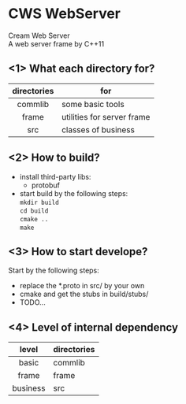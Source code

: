 # CWS WebServer
Cream Web Server  
A web server frame by C++11  
## <1> What each directory for?
directories|for  
:--:|--  
commlib|some basic tools  
frame|utilities for server frame
src|classes of business  
## <2> How to build?
+ install third-party libs:
  + protobuf
+ start build by the following steps:  
`mkdir build`  
`cd build`  
`cmake ..`  
`make`
## <3> How to start develope?
Start by the following steps:  
+ replace the *.proto in src/ by your own
+ cmake and get the stubs in build/stubs/
+ TODO...
## <4> Level of internal dependency
level|directories  
:--:|--  
basic|commlib  
frame|frame  
business|src  